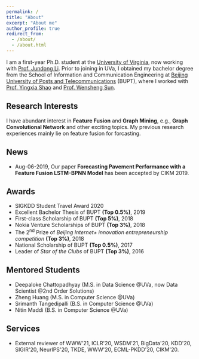 ```yaml
---
permalink: /
title: "About"
excerpt: "About me"
author_profile: true
redirect_from:
  - /about/
  - /about.html
---
```


I am a first-year Ph.D. student at the [University of Virginia](http://www.virginia.edu/), now working with [Prof. Jundong Li](http://people.virginia.edu/~jl6qk/). Prior to joining in UVa, I obtained my bachelor degree from the School of Information and Communication Engineering at [Beijing University of Posts and Telecommunications](https://www.bupt.edu.cn/) (BUPT), where I worked with [Prof. Yingxia Shao](https://shaoyx.github.io/) and [Prof. Wensheng Sun](https://bkso.baidu.com/item/%E5%AD%99%E6%96%87%E7%94%9F/23658543).

Research Interests
---
I have abundant interest in **Feature Fusion** and **Graph Mining**, e.g., **Graph Convolutional Network** and other exciting topics. My previous research experiences mainly lie on feature fusion for forcasting.

News
------
* Aug-06-2019, Our paper **Forecasting Pavement Performance with a Feature Fusion LSTM-BPNN Model** has been accepted by CIKM 2019.

Awards
------
* SIGKDD Student Travel Award 2020
* Excellent Bachelor Thesis of BUPT **(Top 0.5%)**, 2019
* First-class Scholarship of BUPT **(Top 5%)**, 2018
* Nokia Venture Scholarships of BUPT **(Top 3%)**, 2018
* The 2<sup>nd</sup> Prize of *Beijing Internet+ innovation entrepreneurship competition* **(Top 3%)**, 2018
* National Scholarship of BUPT **(Top 0.5%)**, 2017
* Leader of *Star of the Clubs* of BUPT **(Top 3%)**, 2016


Mentored Students
------
* Deepaloke Chattopadhyay (M.S. in Data Science @UVa, now Data Scientist @2nd Order Solutions)
* Zheng Huang (M.S. in Computer Science @UVa)
* Srimanth Tangedipalli (B.S. in Computer Science @UVa)
* Nitin Maddi (B.S. in Computer Science @UVa)


Services
------
* External reviewer of WWW'21, ICLR'20, WSDM'21, BigData'20, KDD'20, SIGIR'20, NeurIPS'20, TKDE, WWW'20, ECML-PKDD'20, CIKM'20.
